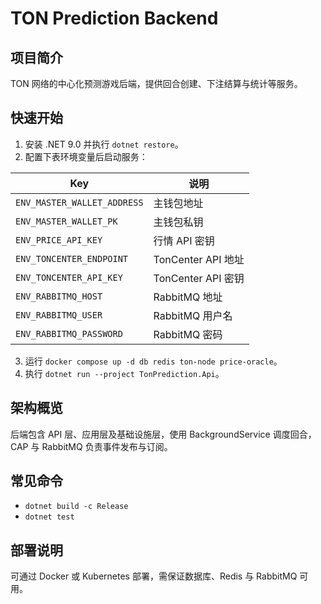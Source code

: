 # TON Prediction Backend

## 项目简介
TON 网络的中心化预测游戏后端，提供回合创建、下注结算与统计等服务。

## 快速开始
1. 安装 .NET 9.0 并执行 `dotnet restore`。
2. 配置下表环境变量后启动服务：

| Key | 说明 |
| --- | --- |
| `ENV_MASTER_WALLET_ADDRESS` | 主钱包地址 |
| `ENV_MASTER_WALLET_PK` | 主钱包私钥 |
| `ENV_PRICE_API_KEY` | 行情 API 密钥 |
| `ENV_TONCENTER_ENDPOINT` | TonCenter API 地址 |
| `ENV_TONCENTER_API_KEY` | TonCenter API 密钥 |
| `ENV_RABBITMQ_HOST` | RabbitMQ 地址 |
| `ENV_RABBITMQ_USER` | RabbitMQ 用户名 |
| `ENV_RABBITMQ_PASSWORD` | RabbitMQ 密码 |

3. 运行 `docker compose up -d db redis ton-node price-oracle`。
4. 执行 `dotnet run --project TonPrediction.Api`。

## 架构概览
后端包含 API 层、应用层及基础设施层，使用 BackgroundService 调度回合，CAP 与 RabbitMQ 负责事件发布与订阅。

## 常见命令
- `dotnet build -c Release`
- `dotnet test`

## 部署说明
可通过 Docker 或 Kubernetes 部署，需保证数据库、Redis 与 RabbitMQ 可用。
